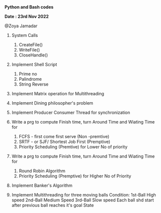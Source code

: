 **Python and Bash codes**

**Date : 23rd Nov 2022**

@Zoya Jamadar

1. System Calls
   1. CreateFile()
   2. WriteFile()
   3. CloseHandle()
   
2. Implement Shell Script
   1. Prime no
   2. Palindrome
   3. String Reverse
   
3. Implement Matrix operation for Multithreading

4. Implement Dining philosopher's problem

5. Implement Producer Consumer Thread for synchronization

6. Write a prg to compute Finish time, turn Around Time and Wiating Time for 
   1. FCFS - first come first serve (Non -premtive)
   2. SRTF - or SJF/ Shortest Job First (Premptive)
   3. Priority Scheduling (Premtive) for Lower No of priority
   
7. Write a prg to compute Finish time, turn Around Time and Wiating Time for 
   1. Round Robin Algorithm 
   2. Priority Scheduling (Premptive) for Higher No of Priority
   
8. Implement Banker's Algorithm

9. Implement Multithreading for three moving balls 
   Condition: 1st-Ball High speed 2nd-Ball Medium Speed 3rd-Ball Slow speed 
              Each ball shd start after previous ball reaches it's goal State
   
   
